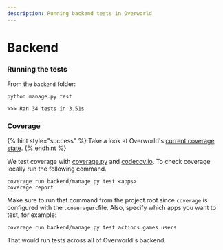 ```yaml
---
description: Running backend tests in Overworld
---
```


# Backend

### Running the tests

From the `backend` folder:

```text
python manage.py test

>>> Ran 34 tests in 3.51s
```

### Coverage

{% hint style="success" %}
Take a look at Overworld's [current coverage state](https://codecov.io/gh/danielgrijalva/overworld).
{% endhint %}

We test coverage with [coverage.py](https://coverage.readthedocs.io/en/v4.5.x/) and [codecov.io](https://codecov.io). To check coverage locally run the following command.

```text
coverage run backend/manage.py test <apps>
coverage report
```

Make sure to run that command from the project root since `coverage` is configured with the `.coveragerc`file. Also, specify which apps you want to test, for example:

```text
coverage run backend/manage.py test actions games users
```

That would run tests across all of Overworld's backend.

